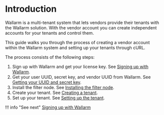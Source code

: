 # Introduction

Wallarm is a multi-tenant system that lets vendors provide their tenants with the Wallarm solution. With the vendor account you can create independent accounts for your tenants and control them.

This guide walks you through the process of creating a vendor account within the Wallarm system and setting up your tenants through cURL.

The process consists of the following steps:

1. Sign up with Wallarm and get your license key. See [Signing up with Wallarm](partner-signup-en.md).
2. Get your user UUID, secret key, and vendor UUID from Wallarm. See [Getting your UUID and secret key](partner-uuid-en.md).
3. Install the filter node. See [Installing the filter node](partner-install-en.md).
3. Create your tenant. See [Creating a tenant](partner-create-tenant-en.md).
5. Set up your tenant. See [Setting up the tenant](partner-set-tenant-en.md).

!!! info "See next"
      [Signing up with Wallarm](partner-signup-en.md)